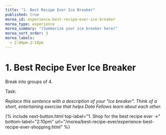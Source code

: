 ```yaml
---
title: "1. Best Recipe Ever Ice Breaker"
published: true
morea_id: experience-best-recipe-ever-ice-breaker
morea_type: experience
morea_summary: "(Summarize your ice breaker here)"
morea_sort_order: 3
morea_labels:
  - 2:00pm-2:10pm
---
```


# 1. Best Recipe Ever Ice Breaker

Break into groups of 4.

Task: 

*Replace this sentence with a description of your "ice breaker". Think of a short, entertaining exercise that helps Data Fellows learn about each other.* 

{% include next-button.html
top-label="1. Shop for the best recipe ever ->"
bottom-label="2:10pm"
url="/morea/best-recipe-ever/experience-best-recipe-ever-shopping.html" %}
